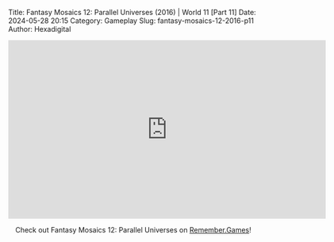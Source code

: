 Title: Fantasy Mosaics 12: Parallel Universes (2016) | World 11 [Part 11]
Date: 2024-05-28 20:15
Category: Gameplay
Slug: fantasy-mosaics-12-2016-p11
Author: Hexadigital

<center><iframe src="https://www.youtube.com/embed/sFKF9cqbFRY?feature=oembed" allow="accelerometer; autoplay; encrypted-media; gyroscope; picture-in-picture" width="640" height="360" frameborder="0"></iframe>

Check out Fantasy Mosaics 12: Parallel Universes on [Remember.Games](https://remember.games/game/8350/fantasy-mosaics-12-parallel-universes/)!</center>